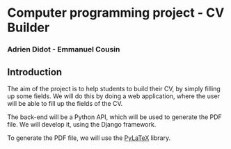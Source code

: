 # Computer programming project - CV Builder
### Adrien Didot - Emmanuel Cousin


## Introduction
The aim of the project is to help students to build their CV, by simply filling up some fields. 
We will do this by doing a web application, where the user will be able to fill up the fields of the CV. 

The back-end will be a Python API, which will be used to generate the PDF file. 
We will develop it, using the Django framework.

To generate the PDF file, we will use the [PyLaTeX](https://github.com/JelteF/PyLaTeX) library. 